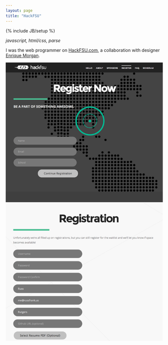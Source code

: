 ```yaml
---
layout: page
title: "HackFSU"
---
```

{% include JB/setup %}

*javascript, html/css, parse*

I was the web programmer on [HackFSU.com](http://hackfsu.com), a
collaboration with designer [Enrique Morgan](http://enriquemorgan.com).

<div id="mobileshots">
<img src="hackfsu/0.png" />
<img src="hackfsu/1.png" />
</div>
